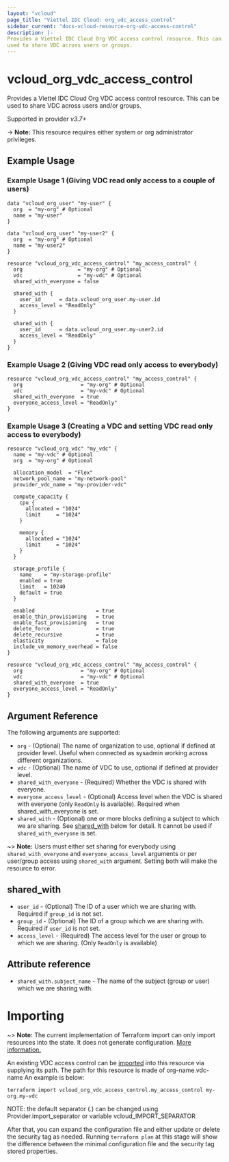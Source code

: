 ```yaml
---
layout: "vcloud"
page_title: "Viettel IDC Cloud: org_vdc_access_control"
sidebar_current: "docs-vcloud-resource-org-vdc-access-control"
description: |-
Provides a Viettel IDC Cloud Org VDC access control resource. This can be
used to share VDC across users or groups.
---
```


# vcloud\_org\_vdc\_access\_control

Provides a Viettel IDC Cloud Org VDC access control resource. This can be
used to share VDC across users and/or groups.

Supported in provider *v3.7+*

-> **Note:** This resource requires either system or org administrator privileges.

## Example Usage

### Example Usage 1 (Giving VDC read only access to a couple of users)
```hcl
data "vcloud_org_user" "my-user" {
  org  = "my-org" # Optional
  name = "my-user"
}

data "vcloud_org_user" "my-user2" {
  org  = "my-org" # Optional
  name = "my-user2"
}

resource "vcloud_org_vdc_access_control" "my_access_control" {
  org                  = "my-org" # Optional
  vdc                  = "my-vdc" # Optional
  shared_with_everyone = false

  shared_with {
    user_id      = data.vcloud_org_user.my-user.id
    access_level = "ReadOnly"
  }

  shared_with {
    user_id      = data.vcloud_org_user.my-user2.id
    access_level = "ReadOnly"
  }
}
```

### Example Usage 2 (Giving VDC read only access to everybody)
```hcl
resource "vcloud_org_vdc_access_control" "my_access_control" {
  org                   = "my-org" # Optional
  vdc                   = "my-vdc" # Optional
  shared_with_everyone  = true
  everyone_access_level = "ReadOnly"
}
```

### Example Usage 3 (Creating a VDC and setting VDC read only access to everybody)
```hcl
resource "vcloud_org_vdc" "my_vdc" {
  name = "my-vdc" # Optional
  org  = "my-org" # Optional

  allocation_model  = "Flex"
  network_pool_name = "my-network-pool"
  provider_vdc_name = "my-provider-vdc"

  compute_capacity {
    cpu {
      allocated = "1024"
      limit     = "1024"
    }

    memory {
      allocated = "1024"
      limit     = "1024"
    }
  }

  storage_profile {
    name    = "my-storage-profile"
    enabled = true
    limit   = 10240
    default = true
  }

  enabled                    = true
  enable_thin_provisioning   = true
  enable_fast_provisioning   = true
  delete_force               = true
  delete_recursive           = true
  elasticity                 = false
  include_vm_memory_overhead = false
}

resource "vcloud_org_vdc_access_control" "my_access_control" {
  org                   = "my-org" # Optional
  vdc                   = "my-vdc" # Optional
  shared_with_everyone  = true
  everyone_access_level = "ReadOnly"
}
```

## Argument Reference

The following arguments are supported:

* `org` - (Optional) The name of organization to use, optional if defined at provider level. Useful when connected as sysadmin working across different organizations.
* `vdc` - (Optional) The name of VDC to use, optional if defined at provider level.
* `shared_with_everyone` - (Required) Whether the VDC is shared with everyone.
* `everyone_access_level` - (Optional) Access level when the VDC is shared with everyone (only `ReadOnly` is available). Required when shared_with_everyone is set.
* `shared_with` - (Optional) one or more blocks defining a subject to which we are sharing.
  See [shared_with](#shared_with) below for detail. It cannot be used if `shared_with_everyone` is set.

~> **Note:** Users must either set sharing for everybody using `shared_with_everyone` and `everyone_access_level` arguments or per user/group access using `shared_with` argument. Setting both will make the resource to error.

<a id="shared_with"></a>
## shared_with

* `user_id` - (Optional) The ID of a user which we are sharing with. Required if `group_id` is not set.
* `group_id` - (Optional) The ID of a group which we are sharing with. Required if `user_id` is not set.
* `access_level` - (Required) The access level for the user or group to which we are sharing. (Only `ReadOnly` is available)

## Attribute reference

* `shared_with.subject_name` - The name of the subject (group or user) which we are sharing with.

# Importing

~> **Note:** The current implementation of Terraform import can only import resources into the state.
It does not generate configuration. [More information.](https://www.terraform.io/docs/import/)

An existing VDC access control can be [imported][docs-import] into this resource via supplying its path.
The path for this resource is made of org-name.vdc-name
An example is below:

```
terraform import vcloud_org_vdc_access_control.my_access_control my-org.my-vdc
```

NOTE: the default separator (.) can be changed using Provider.import_separator or variable vcloud_IMPORT_SEPARATOR


[docs-import]:https://www.terraform.io/docs/import/

After that, you can expand the configuration file and either update or delete the security tag as needed. Running `terraform plan`
at this stage will show the difference between the minimal configuration file and the security tag stored properties.
